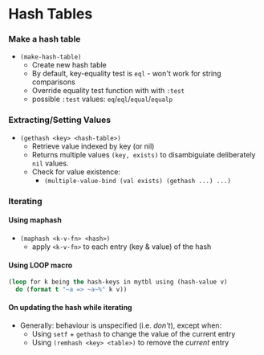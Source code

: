 # Hash Tables

### Make a hash table

* `(make-hash-table)`
  * Create new hash table
  * By default, key-equality test is `eql` - won't work for string comparisons
  * Override equality test function with with `:test`
  * possible `:test` values: `eq`/`eql`/`equal`/`equalp`

### Extracting/Setting Values

* `(gethash <key> <hash-table>)`
  * Retrieve value indexed by key (or nil)
  * Returns multiple values `(key, exists)` to disambiguiate deliberately `nil` values.
  * Check for value existence:
    * `(multiple-value-bind (val exists) (gethash ...) ...)`

### Iterating

#### Using maphash

* `(maphash <k-v-fn> <hash>)`
  * apply `<k-v-fn>` to each entry (key & value) of the hash

#### Using LOOP macro

```lisp
(loop for k being the hash-keys in mytbl using (hash-value v)
  do (format t "~a => ~a~%" k v))
```

#### On updating the hash while iterating

* Generally: behaviour is unspecified (i.e. *don't*), except when:
  * Using `setf` + `gethash` to change the value of the current entry
  * Using `(remhash <key> <table>)` to remove the *current* entry